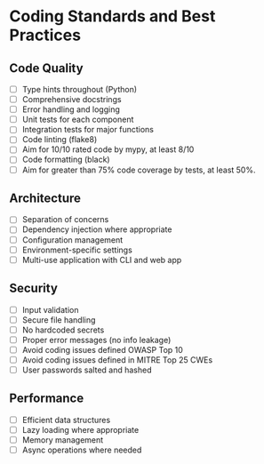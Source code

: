 # Coding Standards and Best Practices

## Code Quality
- [ ] Type hints throughout (Python)
- [ ] Comprehensive docstrings
- [ ] Error handling and logging
- [ ] Unit tests for each component
- [ ] Integration tests for major functions
- [ ] Code linting (flake8)
- [ ] Aim for 10/10 rated code by mypy, at least 8/10
- [ ] Code formatting (black)
- [ ] Aim for greater than 75% code coverage by tests, at least 50%.

## Architecture
- [ ] Separation of concerns
- [ ] Dependency injection where appropriate
- [ ] Configuration management
- [ ] Environment-specific settings
- [ ] Multi-use application with CLI and web app

## Security
- [ ] Input validation
- [ ] Secure file handling
- [ ] No hardcoded secrets
- [ ] Proper error messages (no info leakage)
- [ ] Avoid coding issues defined OWASP Top 10
- [ ] Avoid coding issues defined in MITRE Top 25 CWEs
- [ ] User passwords salted and hashed

## Performance
- [ ] Efficient data structures
- [ ] Lazy loading where appropriate
- [ ] Memory management
- [ ] Async operations where needed
